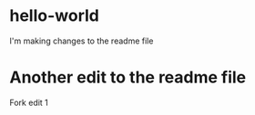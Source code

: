 # hello-world
I'm making changes to the readme file


Another edit to the readme file
=======
Fork edit 1 
